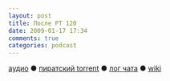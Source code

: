 ```yaml
---
layout: post
title: После РТ 120
date: 2009-01-17 17:34
comments: true
categories: podcast
---
```

[аудио](http://cdn.radio-t.com/rt120post.mp3) ● [пиратский torrent](http://pirates.radio-t.com/torrents/rt120post.mp3.torrent) ● [лог чата](http://chat.radio-t.com/logs/radio-t-120.html) ● [wiki](http://wiki.radio-t.com/%D0%9F%D0%BE%D1%81%D0%BB%D0%B5_%D0%A0%D0%A2_120)<audio src="http://cdn.radio-t.com/rt120post.mp3" preload="none">
